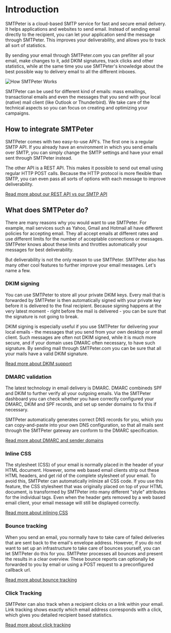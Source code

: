 # Introduction

SMTPeter is a cloud-based SMTP service for fast and secure email delivery. It 
helps applications and websites to send email. Instead of sending email directly
to the recipient, you can let your application send the message through SMTPeter.
This improves your deliverability, and allows you to track all sort of statistics.

By sending your email through SMTPeter.com you can prefilter all your email,
make changes to it, add DKIM signatures, track clicks and other statistics,
while at the same time you use SMTPeter's knowledge about the best possible
way to delivery email to all the different inboxes.


![](copernica-docs:SMTPeter/Images/how_does_smtpeter_work_diagram.png "How SMTPeter Works")

SMTPeter can be used for different kind of emails: mass emailings, transactional emails 
and even the messages that you send with your local (native) mail client (like Outlook or Thunderbird). 
We take care of the technical aspects so you can focus on creating and optimizing your campaigns.


## How to integrate SMTPeter

SMTPeter comes with two easy-to-use API's. The first one is a regular SMTP API. If you
already have an environment in which you send emails over SMTP, you can simply change
the SMTP settings and have your email sent through SMTPeter instead.

The other API is a REST API. This makes it possible to send out email using regular
HTTP POST calls. Because the HTTP protocol is more flexible than SMTP, you can even
pass all sorts of options with each message to improve deliverability.

[Read more about our REST API vs our SMTP API](copernica-docs:SMTPeter/api-documentation/api-introduction)


## What does SMTPeter do?

There are many reasons why you would want to use SMTPeter. For example, mail services such 
as Yahoo, Gmail and Hotmail all have different policies for accepting email. They all
accept emails at different rates and use different limits for the number of acceptable
connections or messages. SMTPeter knows about these limits and throttles automatically your 
messages for best deliverability.

But deliverability is not the only reason to use SMTPeter. SMTPeter also has many other cool 
features to further improve your email messages. Let's name a few.


### DKIM signing

You can use SMTPeter to store all your private DKIM keys. Every mail that
is forwarded by SMTPeter is then automatically signed with your private
key before it is delivered to the final recipient. Because signing happens
at the very latest moment - right before the mail is delivered - you can 
be sure that the signature is not going to break.

DKIM signing is especially useful if you use SMTPeter for delivering your
local emails - the messages that you send from your own desktop or email
client. Such messages are often not DKIM signed, while it is much more
secure, and if your domain uses DMARC often necessary, to have such 
signature. By sending mail through SMTPeter.com you can be sure that 
all your mails have a valid DKIM signature.

[Read more about DKIM support](copernica-docs:SMTPeter/features/dkim-support)


### DMARC validation

The latest technology in email delivery is DMARC. DMARC combineds SPF and
DKIM to further verify all your outgoing emails. Via the SMTPeter dashboard
you can check whether you have correctly configured your DMARC, DKIM and
SPF records, and set up sender domains to fix this if necessary.

SMTPeter automatically generates correct DNS records for you, which you
can copy-and-paste into your own DNS configuration, so that all mails
sent through the SMTPeter gateway are conform to the DMARC specification.

[Read more about DMARC and sender domains](copernica-docs:SMTPeter/features/sender-domains)


### Inline CSS

The stylesheet (CSS) of your email is normally placed in the header of your HTML document. 
However, some web based email clients strip out these HTML headers, and get rid of the 
complete stylesheet of your email. To avoid this, SMTPeter can automatically inlinize
all CSS code. If you use this feature, the CSS stylesheet that was originally placed on 
top of your HTML document, is transformed by SMTPeter into many different "style" attributes 
for the individual tags. Even when the header gets removed by a web based email client,
your email message will still be displayed correctly.

[Read more about inlining CSS](copernica-docs:SMTPeter/features/inline-css)


### Bounce tracking

When you send an email, you normally have to take care of failed deliveries 
that are sent back to the email's envelope address. However, if you do not want to 
set up an infrastructure to take care of bounces yourself, you can let SMTPeter 
do this for you. SMTPeter processes all bounces and present the results in a 
clear overview. These bounce reports can optionally be forwarded to you by
email or using a POST request to a preconfigured callback url.


[Read more about bounce tracking](copernica-docs:SMTPeter/features/bounce-tracking)

### Click Tracking

SMTPeter can also track when a recipient clicks on a link within your email.
Link tracking shows exactly which email address corresponds with a click, 
which gives you detailed recipient based statistics.

[Read more about click tracking](copernica-docs:SMTPeter/features/click-tracking)


<!--

### Open Tracking

Open tracking adds a so called 'tracking pixel' to your email. When one of your recipients 
opens your email the tracking pixel will send a notification back to SMTPeter's 
servers and show this in your statistics overview or can be retreived using the REST API. 

The tracking pixels knows exactly which email address corresponds with the registered
open, which gives you detailed recipient based statistics. 

-->

